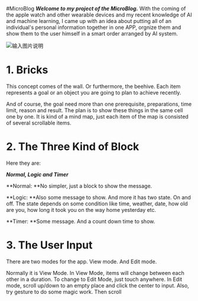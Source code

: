 #MicroBlog
**_Welcome to my project of the MicroBlog._**
With the coming of the apple watch and other wearable devices and my recent knowledge of AI and machine learning, I came up with an idea about putting all of an individual's personal information together in one APP, orgnize them and show them to the user himself in a smart order arranged by AI system.

![输入图片说明](http://git.oschina.net/uploads/images/2015/0618/084110_92b81f5b_60549.jpeg "在这里输入图片标题")

# 1. Bricks

This concept comes of the wall. Or furthermore, the beehive. Each item represents a goal or an object you are going to plan to achieve recently.

And of course, the goal need more than one prerequisite, preparations, time limit, reason and result. The plan is to show these things in the same cell one by one. It is kind of a mind map, just each item of the map is consisted of several scrollable items.

# 2. The Three Kind of Block

Here they are:

**_Normal, Logic and Timer_**

**Normal: **No simpler, just a block to show the message.

**Logic: **Also some message to show. And more it has two state. On and off. The state depends on some condition like time, weather, date, how old are you, how long it took you on the way home yesterday etc.

**Timer: **Some message. And a count down time to show.

# 3. The User Input

There are two modes for the app.
View mode.
And Edit mode.

Normally it is View Mode. In View Mode, items will change between each other in a duration.
To change to Edit Mode, just touch anywhere.
In Edit mode, scroll up/down to an empty place and click the center to input.
Also, try gesture to do some magic work.
Then scroll 